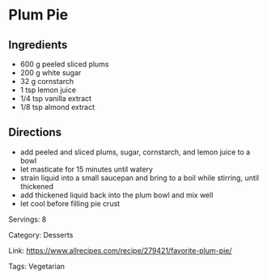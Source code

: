 # Plum Pie

## Ingredients
- 600 g peeled sliced plums
- 200 g white sugar
- 32 g cornstarch
- 1 tsp lemon juice
- 1/4 tsp vanilla extract
- 1/8 tsp almond extract

## Directions
- add peeled and sliced plums, sugar, cornstarch, and lemon juice to a bowl
- let masticate for 15 minutes until watery
- strain liquid into a small saucepan and bring to a boil while stirring, until thickened
- add thickened liquid back into the plum bowl and mix well
- let cool before filling pie crust

Servings: 8

Category: Desserts

Link: https://www.allrecipes.com/recipe/279421/favorite-plum-pie/

Tags: Vegetarian

